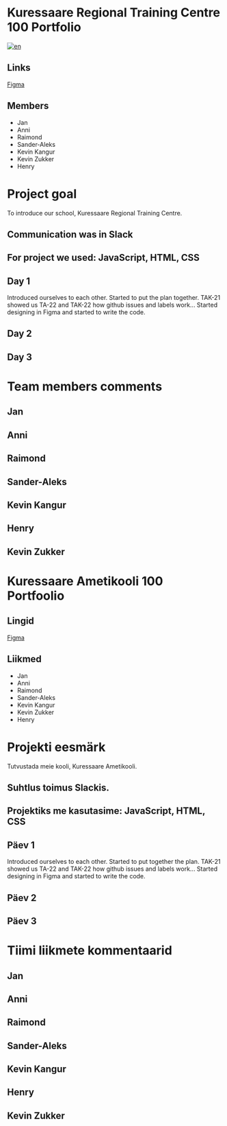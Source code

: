 # Kuressaare Regional Training Centre 100 Portfolio
[![en](https://img.shields.io/badge/lang-en-red.svg)](https://github.com/sander-aleks/KAK100Portfolio/blob/master/README.md)

## Links
[Figma](https://www.figma.com/file/A7QbEvQccutgwBl1vWuL6v/KAK100PORTFOOLIO-team-library?node-id=0%3A1)

## Members

* Jan
* Anni
* Raimond
* Sander-Aleks
* Kevin Kangur
* Kevin Zukker
* Henry

# Project goal
To introduce our school, Kuressaare Regional Training Centre.

## Communication was in Slack
## For project we used: JavaScript, HTML, CSS

## Day 1
Introduced ourselves to each other.
Started to put the plan together.
TAK-21 showed us TA-22 and TAK-22 how github issues and labels work...
Started designing in Figma and started to write the code.

## Day 2


## Day 3


# Team members comments

## Jan

## Anni

## Raimond

## Sander-Aleks

## Kevin Kangur

## Henry

## Kevin Zukker



# Kuressaare Ametikooli 100 Portfoolio


## Lingid
[Figma](https://www.figma.com/file/A7QbEvQccutgwBl1vWuL6v/KAK100PORTFOOLIO-team-library?node-id=0%3A1)

## Liikmed

* Jan
* Anni
* Raimond
* Sander-Aleks
* Kevin Kangur
* Kevin Zukker
* Henry

# Projekti eesmärk
Tutvustada meie kooli, Kuressaare Ametikooli.

## Suhtlus toimus Slackis.
## Projektiks me kasutasime: JavaScript, HTML, CSS

## Päev 1
Introduced ourselves to each other.
Started to put together the plan.
TAK-21 showed us TA-22 and TAK-22 how github issues and labels work...
Started designing in Figma and started to write the code.

## Päev 2


## Päev 3


# Tiimi liikmete kommentaarid

## Jan

## Anni

## Raimond

## Sander-Aleks

## Kevin Kangur

## Henry

## Kevin Zukker
